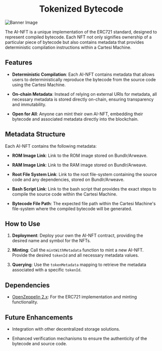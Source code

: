 <h1 align="center">Tokenized Bytecode</h1>

![Banner Image](https://raw.githubusercontent.com/laurentpayot/minidenticons/main/img/minidenticons.svg)

The AI-NFT is a unique implementation of the ERC721 standard, designed to represent compiled bytecode. Each NFT not only signifies ownership of a particular piece of bytecode but also contains metadata that provides deterministic compilation instructions within a Cartesi Machine.

## Features

- **Deterministic Compilation**: Each AI-NFT contains metadata that allows users to deterministically reproduce the bytecode from the source code using the Cartesi Machine.
  
- **On-chain Metadata**: Instead of relying on external URIs for metadata, all necessary metadata is stored directly on-chain, ensuring transparency and immutability.

- **Open for All**: Anyone can mint their own AI-NFT, embedding their bytecode and associated metadata directly into the blockchain.

## Metadata Structure

Each AI-NFT contains the following metadata:

- **ROM Image Link**: Link to the ROM image stored on Bundlr/Arweave.
  
- **RAM Image Link**: Link to the RAM image stored on Bundlr/Arweave.
  
- **Root File System Link**: Link to the root file-system containing the source code and any dependencies, stored on Bundlr/Arweave.
  
- **Bash Script Link**: Link to the bash script that provides the exact steps to compile the source code within the Cartesi Machine.
  
- **Bytecode File Path**: The expected file path within the Cartesi Machine's file-system where the compiled bytecode will be generated.

## How to Use

1. **Deployment**: Deploy your own the AI-NFT contract, providing the desired name and symbol for the NFTs.

2. **Minting**: Call the `mintWithMetadata` function to mint a new AI-NFT. Provide the desired `tokenId` and all necessary metadata values.

3. **Querying**: Use the `tokenMetadata` mapping to retrieve the metadata associated with a specific `tokenId`.

## Dependencies

- [OpenZeppelin 2.x](https://docs.openzeppelin.com/contracts/2.x/): For the ERC721 implementation and minting functionality.

## Future Enhancements

- Integration with other decentralized storage solutions.
  
- Enhanced verification mechanisms to ensure the authenticity of the bytecode and source code.
